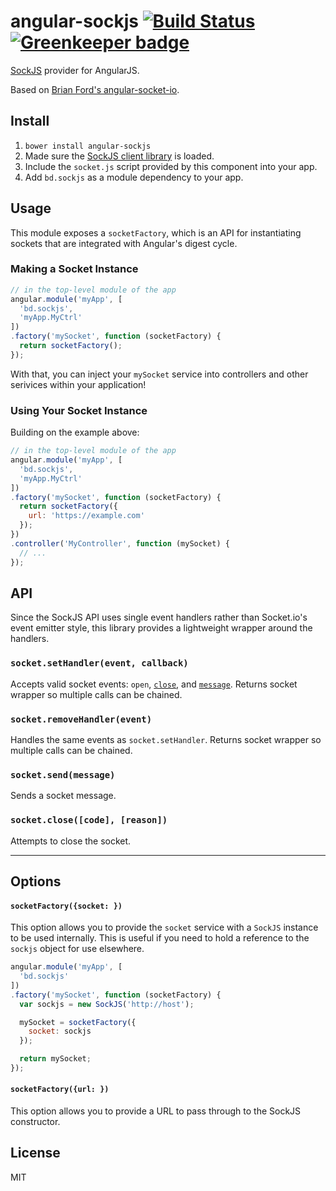 # angular-sockjs [![Build Status](https://travis-ci.org/bendrucker/angular-sockjs.png?branch=master)](https://travis-ci.org/bendrucker/angular-sockjs) [![Greenkeeper badge](https://badges.greenkeeper.io/bendrucker/angular-sockjs.svg)](https://greenkeeper.io/)
[SockJS](https://github.com/sockjs/sockjs-client) provider for AngularJS.

Based on [Brian Ford's angular-socket-io](https://github.com/btford/angular-socket-io). 


## Install

1. `bower install angular-sockjs`
2. Made sure the [SockJS client library](https://github.com/sockjs/sockjs-client) is loaded.
3. Include the `socket.js` script provided by this component into your app.
4. Add `bd.sockjs` as a module dependency to your app.


## Usage

This module exposes a `socketFactory`, which is an API for instantiating
sockets that are integrated with Angular's digest cycle.


### Making a Socket Instance

```javascript
// in the top-level module of the app
angular.module('myApp', [
  'bd.sockjs',
  'myApp.MyCtrl'
])
.factory('mySocket', function (socketFactory) {
  return socketFactory();
});
```

With that, you can inject your `mySocket` service into controllers and
other serivices within your application!

### Using Your Socket Instance

Building on the example above:

```javascript
// in the top-level module of the app
angular.module('myApp', [
  'bd.sockjs',
  'myApp.MyCtrl'
])
.factory('mySocket', function (socketFactory) {
  return socketFactory({
    url: 'https://example.com'
  });
})
.controller('MyController', function (mySocket) {
  // ...
});
```


## API

Since the SockJS API uses single event handlers rather than Socket.io's event emitter style, this library provides a lightweight wrapper around the handlers.

### `socket.setHandler(event, callback)`
Accepts valid socket events: `open`, [`close`](https://developer.mozilla.org/en-US/docs/Web/API/CloseEvent), and [`message`](https://developer.mozilla.org/en-US/docs/Web/API/MessageEvent). Returns socket wrapper so multiple calls can be chained.

### `socket.removeHandler(event)`
Handles the same events as `socket.setHandler`. Returns socket wrapper so multiple calls can be chained. 

### `socket.send(message)`
Sends a socket message.

### `socket.close([code], [reason])`
Attempts to close the socket.

***

## Options

#### `socketFactory({socket: })`

This option allows you to provide the `socket` service with a `SockJS` instance to be used internally.
This is useful if you need to hold a reference to the `sockjs` object for use elsewhere.

```javascript
angular.module('myApp', [
  'bd.sockjs'
])
.factory('mySocket', function (socketFactory) {
  var sockjs = new SockJS('http://host');

  mySocket = socketFactory({
    socket: sockjs
  });

  return mySocket;
});
```

#### `socketFactory({url: })`

This option allows you to provide a URL to pass through to the SockJS constructor.

## License
MIT
